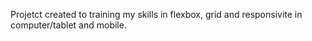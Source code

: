 Projetct created to training my skills in flexbox, grid and responsivite in computer/tablet and mobile.
